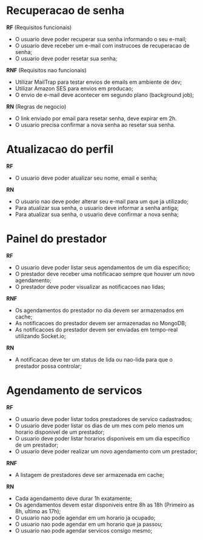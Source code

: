 # Recuperacao de senha

**RF** (Requisitos funcionais)

- O usuario deve poder recuperar sua senha informando o seu e-mail;
- O usuario deve receber um e-mail com instrucoes de recuperacao de senha;
- O usuario deve poder resetar sua senha;

**RNF** (Requisitos nao funcionais)

- Utilizar MailTrap para testar envios de emails em ambiente de dev;
- Utilizar Amazon SES para envios em producao;
- O envio de e-mail deve acontecer em segundo plano (background job);

**RN** (Regras de negocio)

- O link enviado por email para resetar senha, deve expirar em 2h.
- O usuario precisa confirmar a nova senha ao resetar sua senha.

# Atualizacao do perfil

**RF**

- O usuario deve poder atualizar seu nome, email e senha;

**RN**

- O usuario nao deve poder alterar seu e-mail para um que ja utilizado;
- Para atualizar sua senha, o usuario deve informar a senha antiga;
- Para atualizar sua senha, o usuario deve confirmar a nova senha;

# Painel do prestador

**RF**

- O usuario deve poder listar seus agendamentos de um dia especifico;
- O prestador deve receber uma notificacao sempre que houver um novo agendamento;
- O prestador deve poder visualizar as notificacoes nao lidas;

**RNF**

- Os agendamentos do prestador no dia devem ser armazenados em cache;
- As notificacoes do prestador devem ser armazenadas no MongoDB;
- As notificacoes do prestador devem ser enviadas em tempo-real utilizando Socket.io;

**RN**

- A notificacao deve ter um status de lida ou nao-lida para que o prestador possa controlar;

# Agendamento de servicos

**RF**

- O usuario deve poder listar todos prestadores de servico cadastrados;
- O usuario deve poder listar os dias de um mes com pelo menos um horario disponivel de um prestador;
- O usuario deve poder listar horarios disponiveis em um dia especifico de um prestador;
- O usuario deve poder realizar um novo agendamento com um prestador;

**RNF**

- A listagem de prestadores deve ser armazenada em cache;

**RN**

- Cada agendamento deve durar 1h exatamente;
- Os agendamentos devem estar disponiveis entre 8h as 18h (Primeiro as 8h, ultimo as 17h);
- O usuario nao pode agendar em um horario ja ocupado;
- O usuario nao pode agendar em um horario que ja passou;
- O usuario nao pode agendar servicos consigo mesmo;
